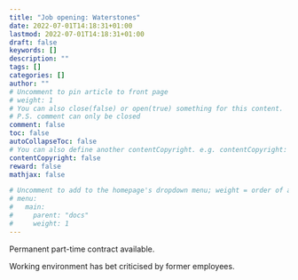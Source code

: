 ```yaml
---
title: "Job opening: Waterstones"
date: 2022-07-01T14:18:31+01:00
lastmod: 2022-07-01T14:18:31+01:00
draft: false
keywords: []
description: ""
tags: []
categories: []
author: ""
# Uncomment to pin article to front page
# weight: 1
# You can also close(false) or open(true) something for this content.
# P.S. comment can only be closed
comment: false
toc: false
autoCollapseToc: false
# You can also define another contentCopyright. e.g. contentCopyright: "This is another copyright."
contentCopyright: false
reward: false
mathjax: false

# Uncomment to add to the homepage's dropdown menu; weight = order of article
# menu:
#   main:
#     parent: "docs"
#     weight: 1
---
```


Permanent part-time contract available.

<!--more-->

Working environment has bet criticised by former employees.

